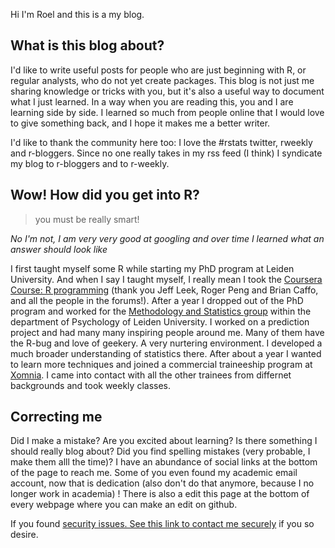 
Hi I'm Roel 
and this is a my blog. 

## What is this blog about?
I'd like to write useful posts for people who are just beginning with R, or regular analysts, who do not yet create packages. This blog is not just me sharing knowledge or tricks with you, but it's also a useful way to document what I just learned. In a way when you are reading this, you and I are learning side by side. I learned so much from people online that I would love to give something back, and I hope it makes me a better writer.  

I'd like to thank the community here too: I love the #rstats twitter, rweekly and r-bloggers. Since no one really takes in my rss feed (I think) I syndicate my blog to r-bloggers and to r-weekly. 

## Wow! How did you get into R?

> you must be really smart! 

*No I'm not, I am very very good at googling and over time I learned what an answer should look like*

I first taught myself some R while starting my PhD program at Leiden University.
And when I say I taught myself, I really mean I took the [Coursera Course: R programming](https://www.coursera.org/learn/r-programming) (thank you Jeff Leek, Roger Peng and Brian Caffo, and all the people in the forums!). After a year I dropped out of the PhD program and worked for the [Methodology and Statistics group](https://www.universiteitleiden.nl/en/social-behavioural-sciences/psychology/methodology-and-statistics) within the department of Psychology of Leiden University. I worked on a prediction project and had many many inspiring people around me. Many of them have the R-bug and love of geekery. A very nurtering environment. I developed a much broader understanding of statistics there. 
After about a year I wanted to learn more techniques and joined a commercial traineeship program at [Xomnia](https://xomnia.com/services/traineeships/). I came into contact with all the other trainees from differnet backgrounds and took weekly classes. 


## Correcting me
Did I make a mistake? Are you excited about learning? Is there something I should really blog about? Did you find spelling mistakes (very probable, I make them alll the time)? I have an abundance of social links at the bottom of the page to reach me. Some of you even found my academic email account, now that is dedication (also don't do that anymore, because I no longer work in academia) ! There is also a edit this page at the bottom of every webpage where you can make an edit on github. 

If you found [security issues.  See this link to contact me securely](/well-known/security.txt)  if you so desire.  